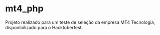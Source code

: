 # mt4_php
Projeto realizado para um teste de seleção da empresa MT4 Tecnologia, disponibilizado para o Hacktoberfest.
